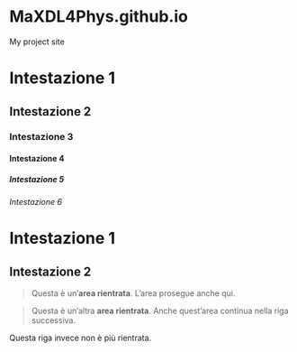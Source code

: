 # MaXDL4Phys.github.io
My project site


# Intestazione 1
## Intestazione 2
### Intestazione 3
#### Intestazione 4
##### Intestazione 5
###### Intestazione 6


Intestazione 1
=
Intestazione 2
-

>Questa è un’**area rientrata**.
>L’area prosegue anche qui.

>Questa è un‘altra **area rientrata**.
Anche quest’area continua nella riga successiva.

Questa riga invece non è più rientrata.
